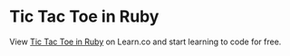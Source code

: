 # Tic Tac Toe in Ruby
<p class='util--hide'>View <a href='https://learn.co/lessons/phrg-tic-tac-toe-rb'>Tic Tac Toe in Ruby</a> on Learn.co and start learning to code for free.</p>
